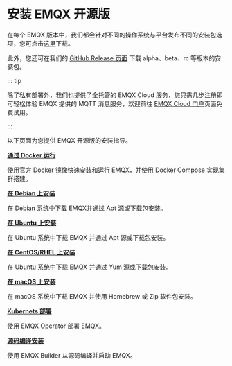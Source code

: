 # 安装 EMQX 开源版

在每个 EMQX 版本中，我们都会针对不同的操作系统与平台发布不同的安装包选项，您可点击[这里](https://www.emqx.com/zh/try?product=broker)下载。

此外，您还可在我们的 [GitHub Release 页面](https://github.com/emqx/emqx/releases) 下载 alpha、beta、rc 等版本的安装包。

::: tip

除了私有部署外，我们也提供了全托管的 EMQX Cloud 服务，您只需几步注册即可轻松体验 EMQX 提供的 MQTT 消息服务，欢迎前往 [EMQX Cloud 门户](https://cloud.emqx.com/)页面免费试用。

:::

以下页面为您提供 EMQX 开源版的安装指导。

**[通过 Docker 运行](./install-docker-ce.md)**

使用官方 Docker 镜像快速安装和运行 EMQX，并使用 Docker Compose 实现集群搭建。

**[在 Debian 上安装](./install-debian-ce.md)**

在 Debian 系统中下载 EMQX并通过 Apt 源或下载包安装。

**[在 Ubuntu 上安装](./install-ubuntu-ce.md)**

在 Ubuntu 系统中下载 EMQX 并通过 Apt 源或下载包安装。

**[在 CentOS/RHEL 上安装](./install-rhel-ce.md)**

在 Ubuntu 系统中下载 EMQX 并通过 Yum 源或下载包安装。

**[在 macOS 上安装](./install-macOS-ce.md)**

在 macOS 系统中下载 EMQX 并使用 Homebrew 或 Zip 软件包安装。

**[Kubernets 部署](https://docs.emqx.com/en/emqx-operator/latest/getting-started/getting-started.html)**

使用 EMQX Operator 部署 EMQX。

**[源码编译安装](./install-source.md)**

使用 EMQX Builder 从源码编译并启动 EMQX。